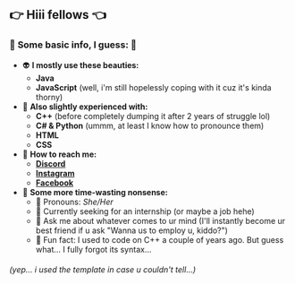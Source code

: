 ## 👉 Hiii fellows 👈


### 🦄 **Some basic info, I guess:** 🦄

- 👽 **I mostly use these beauties:**
  - **Java**
  - **JavaScript** (well, i'm still hopelessly coping with it cuz it's kinda thorny)
- 🐲 **Also slightly experienced with:**
  - **C++** (before completely dumping it after 2 years of struggle lol)
  - **C# & Python** (ummm, at least I know how to pronounce them)
  - **HTML**
  - **CSS**
- 🌸 **How to reach me:**
  - [**Discord**](https://discordapp.com/users/719788587456921601)
  - [**Instagram**](https://instagram.com/nianancheva)
  - [**Facebook**](https://facebook.com/niaplnan)
- 🐸 **Some more time-wasting nonsense:**
  - 🍭 Pronouns: *She/Her*
  - 🤍 Currently seeking for an internship (or maybe a job hehe)
  - 💬 Ask me about whatever comes to ur mind (I'll instantly become ur best friend if u ask "Wanna us to employ u, kiddo?")
  - 🐋 Fun fact: I used to code on C++ a couple of years ago. But guess what... I fully forgot its syntax...
###### (yep... i used the template in case u couldn't tell...)
